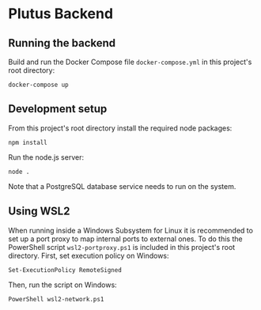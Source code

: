 # Plutus Backend
## Running the backend
Build and run the Docker Compose file `docker-compose.yml` in this project's root directory:
```
docker-compose up
```
## Development setup
From this project's root directory install the required node packages:
```
npm install
```
Run the node.js server:
```
node .
```
Note that a PostgreSQL database service needs to run on the system. 
## Using WSL2
When running inside a Windows Subsystem for Linux it is recommended to set up a port proxy to map internal ports to external ones. To do this the PowerShell script `wsl2-portproxy.ps1` is included in this project's root directory. First, set execution policy on Windows:
```
Set-ExecutionPolicy RemoteSigned
```
Then, run the script on Windows:
```
PowerShell wsl2-network.ps1
```